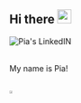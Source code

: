 
<div>
  <h2> Hi there <img src="https://media.giphy.com/media/hvRJCLFzcasrR4ia7z/giphy.gif" width="25px"> 
  </h2>
</div>

<a href="https://www.linkedin.com/in/piaasbjornsen/">
  <img align="left" alt="Pia's LinkedIN" src="https://img.shields.io/badge/LinkedIn-0077B5?style=for-the-badge&logo=linkedin&logoColor=white" />
</a>

<br/>

<br/>

My name is Pia! 

<!--## **Languages and tools that I use**

<div>
</div>-->
<br>
<div style="width: 100%; display: flex">
  <a>
    <img align="center" width="50%"src="https://github-readme-stats.vercel.app/api?username=piaasbjornsen&show_icons=true&theme=dark" />
  </a>
  <a>
 <!--  <img align="center" width="41%" src="https://github-readme-stats.vercel.app/api/top-langs/?username=piaasbjornsen&show_icons=true&theme=dark&layout=compact"/>--> 
  </a>
</div>
